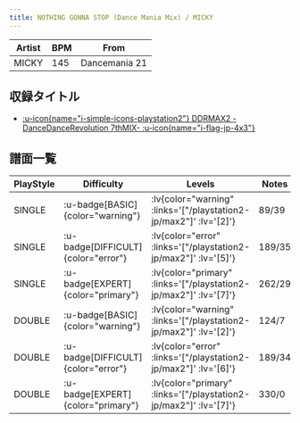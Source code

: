 ```yaml
---
title: NOTHING GONNA STOP (Dance Mania Mix) / MICKY
---
```


|Artist|BPM|From|
|------|---|----|
|MICKY|145|Dancemania 21|

## 収録タイトル

- [ :u-icon{name="i-simple-icons-playstation2"} DDRMAX2 -DanceDanceRevolution 7thMIX- :u-icon{name="i-flag-jp-4x3"} ](/playstation2-jp/max2)

## 譜面一覧

|PlayStyle|Difficulty|Levels|Notes|Movie|
|---------|----------|------|-----|-----|
|SINGLE| :u-badge[BASIC]{color="warning"} | :lv{color="warning" :links='["/playstation2-jp/max2"]' :lv='[2]'} |89/39||
|SINGLE| :u-badge[DIFFICULT]{color="error"} | :lv{color="error" :links='["/playstation2-jp/max2"]' :lv='[5]'} |189/35||
|SINGLE| :u-badge[EXPERT]{color="primary"} | :lv{color="primary" :links='["/playstation2-jp/max2"]' :lv='[7]'} |262/29||
|DOUBLE| :u-badge[BASIC]{color="warning"} | :lv{color="warning" :links='["/playstation2-jp/max2"]' :lv='[2]'} |124/7||
|DOUBLE| :u-badge[DIFFICULT]{color="error"} | :lv{color="error" :links='["/playstation2-jp/max2"]' :lv='[6]'} |189/34||
|DOUBLE| :u-badge[EXPERT]{color="primary"} | :lv{color="primary" :links='["/playstation2-jp/max2"]' :lv='[7]'} |330/0||
